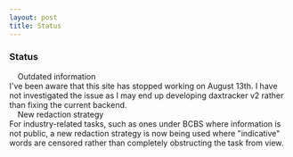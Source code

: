 ```yaml
---
layout: post
title: Status
---
```


### Status
<div class="messagew">
        <span class="flavor"><img src="https://em-content.zobj.net/thumbs/120/apple/354/warning_26a0-fe0f.png" height="11" style="display: inline; margin: 0rem"> Outdated information</span><br>
        I've been aware that this site has stopped working on August 13th. I have not investigated the issue as I may end up developing daxtracker v2 rather than fixing the current backend. 
</div>

<div class="messagew">
        <span class="flavor"><img src="https://em-content.zobj.net/thumbs/120/apple/354/warning_26a0-fe0f.png" height="11" style="display: inline; margin: 0rem"> New redaction strategy</span><br>
        For industry-related tasks, such as ones under BCBS where information is not public, a new redaction strategy is now being used where "indicative" words are censored rather than completely obstructing the task from view.
</div>
